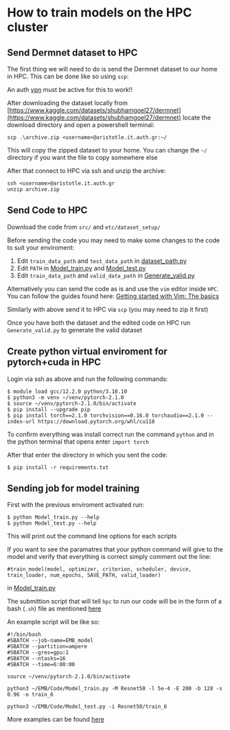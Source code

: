# How to train models on the HPC cluster

## Send Dermnet dataset to HPC

The first thing we will need to do is send the Dermnet dataset to our home in HPC. This can be done like so using `scp`:

 An auth [vpn](https://it.auth.gr/manuals/eduvpn/) must be active for this to work!!

After downloading the dataset locally from [https://www.kaggle.com/datasets/shubhamgoel27/dermnet](https://www.kaggle.com/datasets/shubhamgoel27/dermnet) locate the download directory and open a powershell terminal:

    scp .\archive.zip <username>@aristotle.it.auth.gr:~/

This will copy the zipped dataset to your home. You can change the `~/` directory if you want the file to copy somewhere else

After that connect to HPC via ssh and unzip the archive:
    
    ssh <username>@aristotle.it.auth.gr
    unzip archive.zip




## Send Code to HPC

Download the code from `src/` and `etc/dataset_setup/`

Before sending the code you may need to make some changes to the code to suit your enviroment:

1. Edit `train_data_path` and `test_data_path` in [dataset_path.py](/src/dataset_paths.py) 
1. Edit `PATH` in [Model_train.py](/src/Model_train.py) and [Model_test.py](/src/Model_test.py) 
1. Edit `train_data_path` and `valid_data_path` in [Generate_valid.py](/etc/dataset_setup/Generate_valid.py)

Alternatively you can send the code as is and use the `vim` editor inside `HPC`. You can follow the guides found here: 
[Getting started with Vim: The basics](https://opensource.com/article/19/3/getting-started-vim)

Similarly with above send it to HPC via `scp` (you may need to zip it first)

Once you have both the dataset and the edited code on HPC run `Generate_valid.py` to generate the valid dataset

## Create python virtual enviroment for pytorch+cuda in HPC

Login via ssh as above and run the following commands:

    $ module load gcc/12.2.0 python/3.10.10
    $ python3 -m venv ~/venv/pytorch-2.1.0
    $ source ~/venv/pytorch-2.1.0/bin/activate
    $ pip install --upgrade pip
    $ pip install torch==2.1.0 torchvision==0.16.0 torchaudio==2.1.0 --index-url https://download.pytorch.org/whl/cu118
    

To confirm everything was install correct run the command `python` and in the python terminal that opens enter `import torch`

After that enter the directory in which you sent the code:

    $ pip install -r requirements.txt
    

## Sending job for model training

First with the previous enviroment activated run:

    $ python Model_train.py --help
    $ python Model_test.py --help
    
This will print out the command line options for each scripts

If you want to see the paramatres that your python command will give to the model and verify that everything is correct simply comment out the line:

    #train_model(model, optimizer, criterion, scheduler, device, train_loader, num_epochs, SAVE_PATH, valid_loader)

in [Model_train.py](../src/Model_train.py)

The submittion script that will tell `hpc` to run our code will be in the form of a bash (`.sh`) file as mentioned [here](https://hpc.it.auth.gr/jobs/job-submission/)

An example script will be like so:

    #!/bin/bash
    #SBATCH --job-name=EMB_model
    #SBATCH --partition=ampere
    #SBATCH --gres=gpu:1
    #SBATCH --ntasks=16
    #SBATCH --time=6:00:00

    source ~/venv/pytorch-2.1.0/bin/activate

    python3 ~/EMB/Code/Model_train.py -M Resnet50 -l 5e-4 -E 200 -b 128 -s 0.96 -o train_6

    python3 ~/EMB/Code/Model_test.py -i Resnet50/train_6
    
More examples can be found [here](../etc/examples/)
